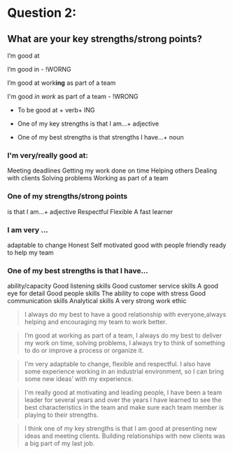 # Question 2: 
## What are your key strengths/strong points?

I’m good at

I’m good in - !WORNG

I’m good at work**ing** as part of a team

I'm good *in work* as part of a team - !WRONG

- To be good at + verb+ ING

- One of my key strengths is that I am...+ adjective

- One of my best strengths is that strengths I have...+ noun

### I'm very/really good at:
Meeting deadlines
Getting my work done on time
Helping others
Dealing with clients
Solving problems
Working as part of a team


### One of my strengths/strong points
is that I am...+ adjective
Respectful
Flexible
A fast learner

### I am very ...
adaptable to change
Honest
Self motivated
good with people
friendly
ready to help my team

### One of my best strengths is that I have...
ability/capacity
Good listening skills
Good customer service skills
A good eye for detail
Good people skills
The ability to cope with stress
Good communication skills
Analytical skills
A very strong work ethic


>I always do my best to have a good relationship with everyone,always helping and encouraging my team to work better.

>I’m good at working as part of a team, I always do my best to deliver my work on time, solving problems, I always try to think of something to do or improve a process or organize it.

>I'm very adaptable to change, flexible and respectful. I also have some experience working in an industrial environment, so I can bring some new ideas’ with my experience.

>I'm really good at motivating and leading people, I have been a team leader for several years and over the years I have learned to see the best characteristics in the team and make sure each team member is playing to their strengths.

>I think one of my key strengths is that I am good at presenting new ideas and meeting clients. Building relationships with new clients was a big part of my last job.




